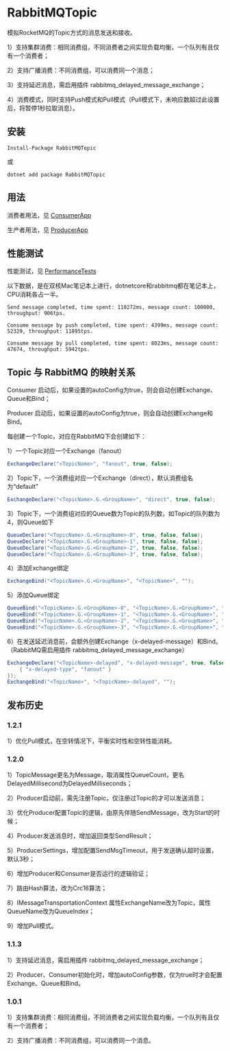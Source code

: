 # RabbitMQTopic

模拟RocketMQ的Topic方式的消息发送和接收。

1）支持集群消费：相同消费组，不同消费者之间实现负载均衡，一个队列有且仅有一个消费者；

2）支持广播消费：不同消费组，可以消费同一个消息；

3）支持延迟消息，需启用插件 rabbitmq_delayed_message_exchange；

4）消费模式，同时支持Push模式和Pull模式（Pull模式下，未响应数超过此设置后，将暂停1秒拉取消息）。

## 安装
```
Install-Package RabbitMQTopic
```

或

```
dotnet add package RabbitMQTopic
```

## 用法

消费者用法，见 [ConsumerApp](src/Samples/ConsumerApp/Program.cs)

生产者用法，见 [ProducerApp](src/Samples/ProducerApp/Program.cs)

## 性能测试

性能测试，见 [PerformanceTests](src/Samples/PerformanceTests/Program.cs)

以下数据，是在双核Mac笔记本上进行，dotnetcore和rabbitmq都在笔记本上，CPU消耗各占一半。

```
Send message completed, time spent: 110272ms, message count: 100000, throughput: 906tps.

Consume message by push completed, time spent: 4399ms, message count: 52329, throughput: 11895tps.

Consume message by pull completed, time spent: 8023ms, message count: 47674, throughput: 5942tps.
```

## Topic 与 RabbitMQ 的映射关系

Consumer 启动后，如果设置的autoConfig为true，则会自动创建Exchange、Queue和Bind；

Producer 启动后，如果设置的autoConfig为true，则会自动创建Exchange和Bind。

每创建一个Topic，对应在RabbitMQ下会创建如下：

1）一个Topic对应一个Exchange（fanout）

```csharp
ExchangeDeclare("<TopicName>", "fanout", true, false);
```

2）Topic下，一个消费组对应一个Exchange（direct），默认消费组名为“default”

```csharp
ExchangeDeclare("<TopicName>.G.<GroupName>", "direct", true, false);
```

3）Topic下，一个消费组对应的Queue数为Topic的队列数，如Topic的队列数为4，则Queue如下

```csharp
QueueDeclare("<TopicName>.G.<GroupName>-0", true, false, false);
QueueDeclare("<TopicName>.G.<GroupName>-1", true, false, false);
QueueDeclare("<TopicName>.G.<GroupName>-2", true, false, false);
QueueDeclare("<TopicName>.G.<GroupName>-3", true, false, false);
```

4）添加Exchange绑定

```csharp
ExchangeBind("<TopicName>.G.<GroupName>", "<TopicName>", "");
```

5）添加Queue绑定

```csharp
QueueBind("<TopicName>.G.<GroupName>-0", "<TopicName>.G.<GroupName>", "0");
QueueBind("<TopicName>.G.<GroupName>-1", "<TopicName>.G.<GroupName>", "1");
QueueBind("<TopicName>.G.<GroupName>-2", "<TopicName>.G.<GroupName>", "2");
QueueBind("<TopicName>.G.<GroupName>-3", "<TopicName>.G.<GroupName>", "3");
```

6）在发送延迟消息前，会额外创建Exchange（x-delayed-message）和Bind。（RabbitMQ需启用插件 rabbitmq_delayed_message_exchange）

```csharp
ExchangeDeclare("<TopicName>-delayed", "x-delayed-message", true, false, new Dictionary<string, object> {
    { "x-delayed-type", "fanout" }
});
ExchangeBind("<TopicName>", "<TopicName>-delayed", "");
```

## 发布历史

### 1.2.1
1）优化Pull模式，在空转情况下，平衡实时性和空转性能消耗。

### 1.2.0
1）TopicMessage更名为Message，取消属性QueueCount，更名DelayedMillisecond为DelayedMilliseconds；

2）Producer启动前，需先注册Topic，仅注册过Topic的才可以发送消息；

3）优化Producer配置Topic的逻辑，由原先伴随SendMessage，改为Start的时候；

4）Producer发送消息时，增加返回类型SendResult；

5）ProducerSettings，增加配置SendMsgTimeout，用于发送确认超时设置，默认3秒；

6）增加Producer和Consumer是否运行的逻辑验证；

7）路由Hash算法，改为Crc16算法；

8）IMessageTransportationContext 属性ExchangeName改为Topic，属性QueueName改为QueueIndex；

9）增加Pull模式。

### 1.1.3

1）支持延迟消息，需启用插件 rabbitmq_delayed_message_exchange；

2）Producer、Consumer初始化时，增加autoConfig参数，仅为true时才会配置Exchange、Queue和Bind。

### 1.0.1

1）支持集群消费：相同消费组，不同消费者之间实现负载均衡，一个队列有且仅有一个消费者；

2）支持广播消费：不同消费组，可以消费同一个消息。